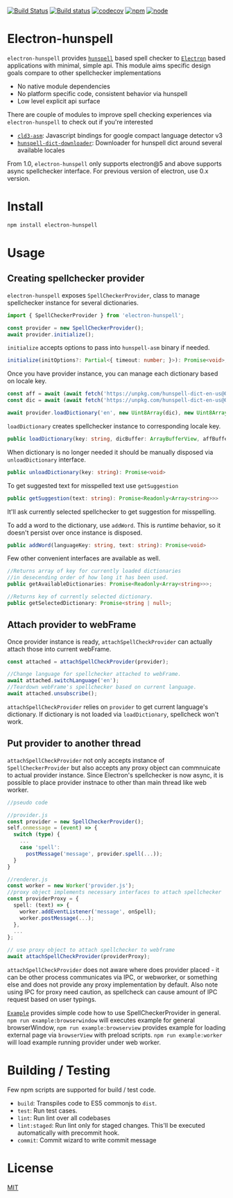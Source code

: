 [![Build Status](https://travis-ci.org/kwonoj/electron-hunspell.svg?branch=feat-interfaces)](https://travis-ci.org/kwonoj/electron-hunspell)
[![Build status](https://ci.appveyor.com/api/projects/status/2gof7lckercaa37f?svg=true)](https://ci.appveyor.com/project/kwonoj/electron-hunspell)
[![codecov](https://codecov.io/gh/kwonoj/electron-hunspell/branch/master/graph/badge.svg)](https://codecov.io/gh/kwonoj/electron-hunspell)
[![npm](https://img.shields.io/npm/v/electron-hunspell.svg)](https://www.npmjs.com/package/electron-hunspell)
[![node](https://img.shields.io/badge/node-=>4.0-blue.svg?style=flat)](https://www.npmjs.com/package/electron-hunspell)

# Electron-hunspell

`electron-hunspell` provides [`hunspell`](https://github.com/hunspell/hunspell) based spell checker to [`Electron`](https://electron.atom.io/) based applications with minimal, simple api. This module aims specific design goals compare to other spellchecker implementations

- No native module dependencies
- No platform specific code, consistent behavior via hunspell
- Low level explicit api surface

There are couple of modules to improve spell checking experiences via `electron-hunspell` to check out if you're interested

- [`cld3-asm`](https://github.com/kwonoj/cld3-asm): Javascript bindings for google compact language detector v3
- [`hunspell-dict-downloader`](https://github.com/kwonoj/hunspell-dict-downloader): Downloader for hunspell dict around several available locales

From 1.0, `electron-hunspell` only supports electron@5 and above supports async spellchecker interface. For previous version of electron, use 0.x version.

# Install

```sh
npm install electron-hunspell
```

# Usage

## Creating spellchecker provider

`electron-hunspell` exposes `SpellCheckerProvider`, class to manage spellchecker instance for several dictionaries.

```typescript
import { SpellCheckerProvider } from 'electron-hunspell';

const provider = new SpellCheckerProvider();
await provider.initialize();
```

`initialize` accepts options to pass into `hunspell-asm` binary if needed.

```typescript
initialize(initOptions?: Partial<{ timeout: number; }>): Promise<void>;
```

Once you have provider instance, you can manage each dictionary based on locale key.

```typescript
const aff = await (await fetch('https://unpkg.com/hunspell-dict-en-us@0.1.0/en-us.aff')).arrayBuffer();
const dic = await (await fetch('https://unpkg.com/hunspell-dict-en-us@0.1.0/en-us.dic')).arrayBuffer();

await provider.loadDictionary('en', new Uint8Array(dic), new Uint8Array(aff));
```

`loadDictionary` creates spellchecker instance to corresponding locale key.

```typescript
public loadDictionary(key: string, dicBuffer: ArrayBufferView, affBuffer: ArrayBufferView): Promise<void>;
```

When dictionary is no longer needed it should be manually disposed via `unloadDictionary` interface.

```typescript
public unloadDictionary(key: string): Promise<void>
```

To get suggested text for misspelled text use `getSuggestion`

```typescript
public getSuggestion(text: string): Promise<Readonly<Array<string>>>
```

It'll ask currently selected spellchecker to get suggestion for misspelling.

To add a word to the dictionary, use `addWord`.  This is *runtime* behavior, so it doesn't 
persist over once instance is disposed.

```typescript
public addWord(languageKey: string, text: string): Promise<void>
```

Few other convenient interfaces are available as well.

```typescript
//Returns array of key for currently loaded dictionaries
//in desecending order of how long it has been used.
public getAvailableDictionaries: Promise<Readonly<Array<string>>>;

//Returns key of currently selected dictionary.
public getSelectedDictionary: Promise<string | null>;
```

## Attach provider to webFrame

Once provider instance is ready, `attachSpellCheckProvider` can actually attach those into current webFrame.

```typescript
const attached = attachSpellCheckProvider(provider);

//Change language for spellchecker attached to webFrame.
await attached.switchLanguage('en');
//Teardown webFrame's spellchecker based on current language.
await attached.unsubscribe();
```

`attachSpellCheckProvider` relies on `provider` to get current language's dictionary. If dictionary is not loaded via `loadDictionary`, spellcheck won't work.

## Put provider to another thread

`attachSpellCheckProvider` not only accepts instance of `SpellCheckerProvider` but also accepts any proxy object can commnuicate to actual provider instance. Since Electron's spellchecker is now async, it is possible to place provider instnace to other than main thread like web worker.

```typescript
//pseudo code

//provider.js
const provider = new SpellCheckerProvider();
self.onmessage = (event) => {
  switch (type) {
    ...
    case 'spell':
      postMessage('message', provider.spell(...));
  }
}

//renderer.js
const worker = new Worker('provider.js');
//proxy object implements necessary interfaces to attach spellchecker
const providerProxy = {
  spell: (text) => {
    worker.addEventListener('message', onSpell);
    worker.postMessage(...);
  },
  ...
};

// use proxy object to attach spellchecker to webframe
await attachSpellCheckProvider(providerProxy);
```

`attachSpellCheckProvider` does not aware where does provider placed - it can be other process communicates via IPC, or webworker, or something else and does not provide any proxy implementation by default. Also note using IPC for proxy need caution, as spellcheck can cause amount of IPC request based on user typings.

[`Example`](https://github.com/kwonoj/electron-hunspell/tree/master/example) provides simple code how to use SpellCheckerProvider in general. `npm run example:browserwindow` will executes example for general browserWindow, `npm run example:browserview` provides example for loading external page via `browserView` with preload scripts. `npm run example:worker` will load example running provider under web worker.

# Building / Testing

Few npm scripts are supported for build / test code.

- `build`: Transpiles code to ES5 commonjs to `dist`.
- `test`: Run test cases.
- `lint`: Run lint over all codebases
- `lint:staged`: Run lint only for staged changes. This'll be executed automatically with precommit hook.
- `commit`: Commit wizard to write commit message

# License

[MIT](https://github.com/kwonoj/electron-hunspell/blob/master/LICENSE)